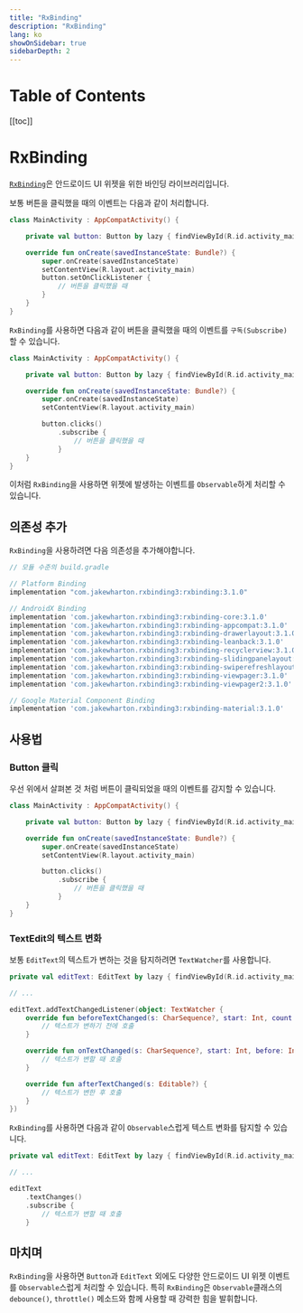 ```yaml
---
title: "RxBinding"
description: "RxBinding"
lang: ko
showOnSidebar: true
sidebarDepth: 2
---
```


# Table of Contents

[[toc]]

# RxBinding
[`RxBinding`](https://github.com/JakeWharton/RxBinding)은 안드로이드 UI 위젯을 위한 바인딩 라이브러리입니다. 

보통 버튼을 클릭했을 때의 이벤트는 다음과 같이 처리합니다.

``` kotlin
class MainActivity : AppCompatActivity() {

    private val button: Button by lazy { findViewById(R.id.activity_main_button) }

    override fun onCreate(savedInstanceState: Bundle?) {
        super.onCreate(savedInstanceState)
        setContentView(R.layout.activity_main)
        button.setOnClickListener {
            // 버튼을 클릭했을 때
        }
    }
}
```
`RxBinding`를 사용하면 다음과 같이 버튼을 클릭했을 때의 이벤트를 `구독(Subscribe)`할 수 있습니다.

``` kotlin
class MainActivity : AppCompatActivity() {

    private val button: Button by lazy { findViewById(R.id.activity_main_button) }

    override fun onCreate(savedInstanceState: Bundle?) {
        super.onCreate(savedInstanceState)
        setContentView(R.layout.activity_main)

        button.clicks()
            .subscribe {
                // 버튼을 클릭했을 때
            }
    }
}
```
이처럼 `RxBinding`을 사용하면 위젯에 발생하는 이벤트를 `Observable`하게 처리할 수 있습니다.

## 의존성 추가
`RxBinding`을 사용하려면 다음 의존성을 추가해야합니다.
``` groovy
// 모듈 수준의 build.gradle

// Platform Binding
implementation "com.jakewharton.rxbinding3:rxbinding:3.1.0"

// AndroidX Binding
implementation 'com.jakewharton.rxbinding3:rxbinding-core:3.1.0'
implementation 'com.jakewharton.rxbinding3:rxbinding-appcompat:3.1.0'
implementation 'com.jakewharton.rxbinding3:rxbinding-drawerlayout:3.1.0'
implementation 'com.jakewharton.rxbinding3:rxbinding-leanback:3.1.0'
implementation 'com.jakewharton.rxbinding3:rxbinding-recyclerview:3.1.0'
implementation 'com.jakewharton.rxbinding3:rxbinding-slidingpanelayout:3.1.0'
implementation 'com.jakewharton.rxbinding3:rxbinding-swiperefreshlayout:3.1.0'
implementation 'com.jakewharton.rxbinding3:rxbinding-viewpager:3.1.0'
implementation 'com.jakewharton.rxbinding3:rxbinding-viewpager2:3.1.0'

// Google Material Component Binding
implementation 'com.jakewharton.rxbinding3:rxbinding-material:3.1.0'
```

## 사용법

### Button 클릭 
우선 위에서 살펴본 것 처럼 버튼이 클릭되었을 때의 이벤트를 감지할 수 있습니다.
``` kotlin
class MainActivity : AppCompatActivity() {

    private val button: Button by lazy { findViewById(R.id.activity_main_button) }

    override fun onCreate(savedInstanceState: Bundle?) {
        super.onCreate(savedInstanceState)
        setContentView(R.layout.activity_main)

        button.clicks()
            .subscribe {
                // 버튼을 클릭했을 때
            }
    }
}
```

### TextEdit의 텍스트 변화
보통 `EditText`의 텍스트가 변하는 것을 탐지하려면 `TextWatcher`를 사용합니다.

``` kotlin
private val editText: EditText by lazy { findViewById(R.id.activity_main_editText) }

// ...

editText.addTextChangedListener(object: TextWatcher {
    override fun beforeTextChanged(s: CharSequence?, start: Int, count: Int, after: Int) {
        // 텍스트가 변하기 전에 호출
    }

    override fun onTextChanged(s: CharSequence?, start: Int, before: Int, count: Int) {
        // 텍스트가 변할 때 호출
    }

    override fun afterTextChanged(s: Editable?) {
        // 텍스트가 변한 후 호출
    }
})
```
`RxBinding`를 사용하면 다음과 같이 `Observable`스럽게 텍스트 변화를 탐지할 수 있습니다.
``` kotlin
private val editText: EditText by lazy { findViewById(R.id.activity_main_editText) }

// ...

editText
    .textChanges()
    .subscribe {
        // 텍스트가 변할 때 호출
    }
```

## 마치며 
`RxBinding`을 사용하면 `Button`과 `EditText` 외에도 다양한 안드로이드 UI 위젯 이벤트를 `Observable`스럽게 처리할 수 있습니다. 특히 `RxBinding`은 `Observable`클래스의 `debounce()`, `throttle()` 메소드와 함께 사용할 때 강력한 힘을 발휘합니다. 